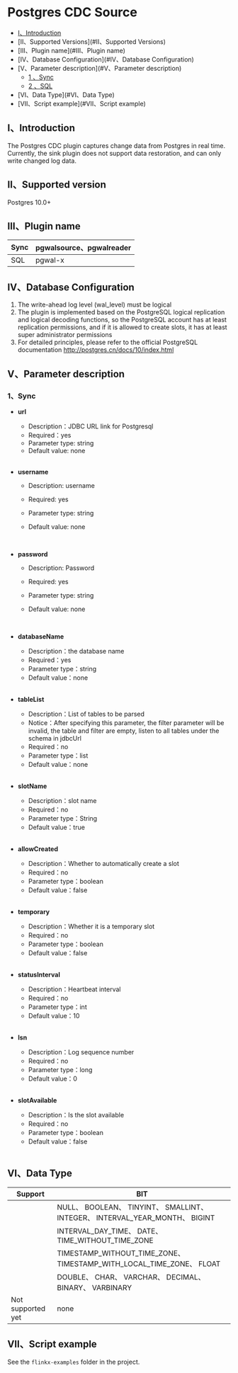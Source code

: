 # Postgres CDC Source

<!-- TOC -->

- [Ⅰ、Introduction](#Ⅰ、Introduction)
- [Ⅱ、Supported Versions](#Ⅱ、Supported Versions)
- [Ⅲ、Plugin name](#Ⅲ、Plugin name)
- [Ⅳ、Database Configuration](#Ⅳ、Database Configuration)
- [Ⅴ、Parameter description](#Ⅴ、Parameter description)
    - [1 、Sync](#1sync)
    - [2 、SQL](#2sql)
- [Ⅵ、Data Type](#Ⅵ、Data Type)
- [Ⅶ、Script example](#Ⅶ、Script example)

<!-- /TOC -->

## Ⅰ、Introduction

The Postgres CDC plugin captures change data from Postgres in real time. Currently, the sink plugin does not support data restoration, and can only write changed log data.

## Ⅱ、Supported version

Postgres 10.0+

## Ⅲ、Plugin name

| Sync | pgwalsource、pgwalreader |
| --- | --- |
| SQL | pgwal-x |

## Ⅳ、Database Configuration

1. The write-ahead log level (wal_level) must be logical
2. The plugin is implemented based on the PostgreSQL logical replication and logical decoding functions, so the PostgreSQL account has at least replication permissions, and if it is allowed to create slots, it has at least super administrator permissions
3. For detailed principles, please refer to the official PostgreSQL documentation http://postgres.cn/docs/10/index.html

## Ⅴ、Parameter description

### 1、Sync

- **url**
    - Description：JDBC URL link for Postgresql
    - Required：yes
    - Parameter type: string
    - Default value: none

    <br />

- **username**
    - Description: username
    - Required: yes
    - Parameter type: string
    - Default value: none

      <br />

- **password**
    - Description: Password
    - Required: yes
    - Parameter type: string
    - Default value: none

      <br />

- **databaseName**
    - Description：the database name
    - Required：yes
    - Parameter type：string
    - Default value：none

    <br />

- **tableList**
    - Description：List of tables to be parsed
    - Notice：After specifying this parameter, the filter parameter will be invalid, the table and filter are empty, listen to all tables under the schema in jdbcUrl
    - Required：no
    - Parameter type：list<string>
    - Default value：none

    <br />

- **slotName**
    - Description：slot name
    - Required：no
    - Parameter type：String
    - Default value：true

    <br />

- **allowCreated**
    - Description：Whether to automatically create a slot
    - Required：no
    - Parameter type：boolean
    - Default value：false

    <br />

- **temporary**
    - Description：Whether it is a temporary slot
    - Required：no
    - Parameter type：boolean
    - Default value：false

    <br />

- **statusInterval**
    - Description：Heartbeat interval
    - Required：no
    - Parameter type：int
    - Default value：10

    <br />

- **lsn**
    - Description：Log sequence number
    - Required：no
    - Parameter type：long
    - Default value：0

    <br />

- **slotAvailable**
    - Description：Is the slot available
    - Required：no
    - Parameter type：boolean
    - Default value：false

    <br />

## Ⅵ、Data Type

| Support | BIT |
| --- | --- |
|  | NULL、 BOOLEAN、 TINYINT、 SMALLINT、 INTEGER、 INTERVAL_YEAR_MONTH、 BIGINT|
|  | INTERVAL_DAY_TIME、 DATE、 TIME_WITHOUT_TIME_ZONE |
|  | TIMESTAMP_WITHOUT_TIME_ZONE、 TIMESTAMP_WITH_LOCAL_TIME_ZONE、 FLOAT |
|  | DOUBLE、 CHAR、 VARCHAR、 DECIMAL、 BINARY、 VARBINARY |
| Not supported yet | none |

## Ⅶ、Script example

See the `flinkx-examples` folder in the project.


